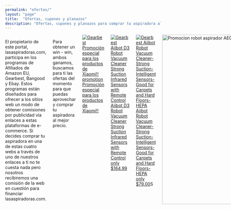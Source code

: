 ```yaml
---
permalink: "ofertas/"
layout: "page"
title:  "Ofertas, cupones y planazos"
description: "Ofertas, cupones y planazos para comprar tu aspiradora al mejor precio"
---
```

<main>
  <body>
    <div class="row intro">
      <div class="small-12 columns">
      <p class="lead">
        El propietario de este portal, lasaspiradoras.com, participa en los programas de Afiliados de Amazon EU, Gearbest, Bangood y Ebay. Estos programas están diseñados para ofrecer a los sitios web un modo de obtener comisiones por publicidad vía enlaces a estas plataformas de e-commerce. Si decides comprar tu aspiradora en una de estas cuatro webs a través de uno de nuestros enlaces a ti no te cuesta nada pero nosotros recibiremos una comisión de la web en cuestión para financiar lasaspiradoras.com.
      </p>
      <p class="lead">
        Para obtener un win - win, ambos ganamos, buscamos para ti las ofertas del momento para que puedas aprovechar y comprar tu aspiradora al mejor precio.<br>
      </p>
      <div class="callout">
        <a target="_blank" href="https://www.gearbest.com/promotion-very-best-of-xiaomi-special-1635.html?lkid=11784249 " title="Promoción especial para los productos de Xiaomi!! from Gearbest">         
      <img src=" https://s3.amazonaws.com/mailcache.appinthestore.com/A+Rosalia+linq/%E5%B0%8F%E7%B1%B3%E4%B8%93%E9%A2%98/728x90.jpg" title="Gearbest Promoci&oacute;n especial para los productos de Xiaomi!! promotion" alt="Gearbest Promoci&oacute;n especial para los productos de Xiaomi!! promotion" />  <br/>Promoción especial para los productos de Xiaomi!!</a>     
      </div>
      <div class="callout">
        <a target="_blank" href="https://www.gearbest.com/vacuum-cleaners/pp_3001437352206705.html?wid=2000001&lkid=78911883" title="Aiibot D3 Robot Vacuum Cleaner Strong Suction Infrared Sensors with Remote Control from Gearbest"><img src="https://nsm09.casimages.com/img/2019/08/16//19081608125524889816360049.jpg" title="Aiibot D3 Robot Vacuum Cleaner Strong Suction Infrared Sensors with Remote Control from Gearbest" alt="Gearbest Aiibot D3 Robot Vacuum Cleaner Strong Suction Infrared Sensors with Remote Control"/><br/>Aiibot D3 Robot Vacuum Cleaner Strong Suction Infrared Sensors with Remote Control only $164.99</a>
      </div>
      <div class="callout">
        <a target="_blank" href="https://www.gearbest.com/vacuum-cleaners/pp_3009556701733143.html?wid=2000001&lkid=78911890" title="Aiibot Robot Vacuum Cleaner-Strong Suction-Intelligent Sensors-Good for Carpets and Hard Floors-HEPA from Gearbest"><img src="https://nsm09.casimages.com/img/2019/08/16//19081608124424889816360045.jpg" title="Aiibot Robot Vacuum Cleaner-Strong Suction-Intelligent Sensors-Good for Carpets and Hard Floors-HEPA from Gearbest" alt="Gearbest Aiibot Robot Vacuum Cleaner-Strong Suction-Intelligent Sensors-Good for Carpets and Hard Floors-HEPA"/><br/>Aiibot Robot Vacuum Cleaner-Strong Suction-Intelligent Sensors-Good for Carpets and Hard Floors-HEPA only $79.00</a>S    
      </div>
      <div class="callout">
        <a href="https://www.amazon.es/AEG-RX9-aspirador-triangular-especial/dp/B0748LKTH1/ref=as_li_ss_tl?ie=UTF8&qid=1512385719&sr=8-1&keywords=rx9&linkCode=ll1&tag=lasaspirad-21&linkId=c5d9763fbf1ed25a693a0d35de9cf22c"><img src="{{ site.url }}/assets/img/aegrx9/!cid_705B15D3-5E57-4873-B07F-41F86326FD77@home.jpg" width="550" height="auto" alt="Promocion robot aspirador AEG X9"></a>
      </div>
      <div class="callout">
        <a target="_blank" href="https://clk.tradedoubler.com/click?p=283907&a=3006258&g=&url=https://cecotec.es/robot-aspirador-conga-excellence-990" title="El Conga Excellence de Cecotec esta de rebajas">         
      <img src="{{ site.url }}/assets/img/Día de la madre Productos Cecotec_FB_3 Conga Excellence 990.png" width="400" height="auto" alt="aspirador conga">    
